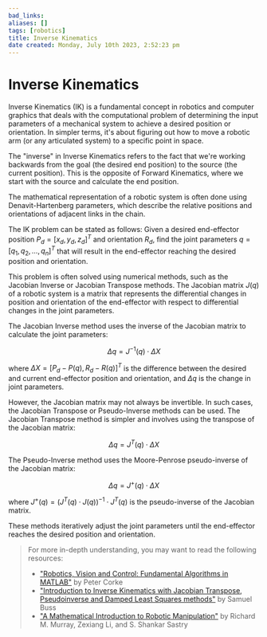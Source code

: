 ```yaml
---
bad_links: 
aliases: []
tags: [robotics]
title: Inverse Kinematics
date created: Monday, July 10th 2023, 2:52:23 pm
---
```

# Inverse Kinematics

Inverse Kinematics (IK) is a fundamental concept in robotics and computer graphics that deals with the computational problem of determining the input parameters of a mechanical system to achieve a desired position or orientation. In simpler terms, it's about figuring out how to move a robotic arm (or any articulated system) to a specific point in space.

The "inverse" in Inverse Kinematics refers to the fact that we're working backwards from the goal (the desired end position) to the source (the current position). This is the opposite of Forward Kinematics, where we start with the source and calculate the end position.

The mathematical representation of a robotic system is often done using Denavit-Hartenberg parameters, which describe the relative positions and orientations of adjacent links in the chain. 

The IK problem can be stated as follows: Given a desired end-effector position $P_d = [x_d, y_d, z_d]^T$ and orientation $R_d$, find the joint parameters $q = [q_1, q_2, …, q_n]^T$ that will result in the end-effector reaching the desired position and orientation.

This problem is often solved using numerical methods, such as the Jacobian Inverse or Jacobian Transpose methods. The Jacobian matrix $J(q)$ of a robotic system is a matrix that represents the differential changes in position and orientation of the end-effector with respect to differential changes in the joint parameters. 

The Jacobian Inverse method uses the inverse of the Jacobian matrix to calculate the joint parameters:

$$
\Delta q = J^{-1}(q) \cdot \Delta X
$$

where $\Delta X = [P_d - P(q), R_d - R(q)]^T$ is the difference between the desired and current end-effector position and orientation, and $\Delta q$ is the change in joint parameters.

However, the Jacobian matrix may not always be invertible. In such cases, the Jacobian Transpose or Pseudo-Inverse methods can be used. The Jacobian Transpose method is simpler and involves using the transpose of the Jacobian matrix:

$$
\Delta q = J^T(q) \cdot \Delta X
$$

The Pseudo-Inverse method uses the Moore-Penrose pseudo-inverse of the Jacobian matrix:

$$
\Delta q = J^+(q) \cdot \Delta X
$$

where $J^+(q) = (J^T(q) \cdot J(q))^{-1} \cdot J^T(q)$ is the pseudo-inverse of the Jacobian matrix.

These methods iteratively adjust the joint parameters until the end-effector reaches the desired position and orientation.

> For more in-depth understanding, you may want to read the following resources:
> - ["Robotics, Vision and Control: Fundamental Algorithms in MATLAB"](https://www.google.com/search?q=Robotics%2C+Vision+and+Control%3A+Fundamental+Algorithms+in+MATLAB) by Peter Corke
> - ["Introduction to Inverse Kinematics with Jacobian Transpose, Pseudoinverse and Damped Least Squares methods"](https://www.google.com/search?q=Introduction+to+Inverse+Kinematics+with+Jacobian+Transpose%2C+Pseudoinverse+and+Damped+Least+Squares+methods) by Samuel Buss
> - ["A Mathematical Introduction to Robotic Manipulation"](https://www.google.com/search?q=A+Mathematical+Introduction+to+Robotic+Manipulation) by Richard M. Murray, Zexiang Li, and S. Shankar Sastry
